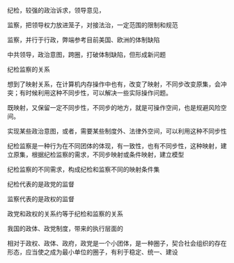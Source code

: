 纪检，较强的政治诉求，领导意见，

监察，把领导权力放进笼子，对接法治，一定范围的限制和规范



监察，并行于行政，弊端参考目前美国、欧洲的体制缺陷

中共领导，政治意图，跨圈，打破体制缺陷，但形成新问题



纪检监察的关系

想到了映射关系，在计算机内存操作中也有，改变了映射，不同步改变原集，会冲突；有时候利用这种不同步性，可以解决一些实际操作问题。

既映射，又保留一定不同步性，不同步的地方，就是可操作空间，也是规避风险空间。

实现某些政治意图，或者，需要某些制度外、法律外空间，可以利用这种不同步性

纪检监察是一种行为在不同团体的体现，有一致性，也有不同步性，这种映射，建立原集，根据纪检监察的需求，不同步映射或条件映射，建立模型

纪检监察的不同需求，构成纪检和监察不同的映射条件集



纪检代表的是政党的监督

监察代表的是政权的监督

政党和政权的关系约等于纪检和监察的关系

我国的政体、政党制度，带来的执行层面的

相对于政权、政体、政府，政党是一个小团体，是一种圈子，契合社会组织的存在形态，应当使之成为最小单位的圈子，有利于稳定、统一、建设